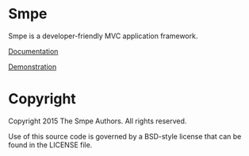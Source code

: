 # Smpe

Smpe is a developer-friendly MVC application framework.

[Documentation](https://github.com/smpe/doc)

[Demonstration](https://github.com/smpe/pepress)

# Copyright

Copyright 2015 The Smpe Authors. All rights reserved.

Use of this source code is governed by a BSD-style license that can be found in the LICENSE file.
